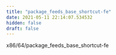 ```yaml
---
title: "package_feeds_base_shortcut-fe"
date: 2021-05-11 22:14:07.534532
hidden: false
draft: false
---
```


x86/64/package_feeds_base_shortcut-fe

